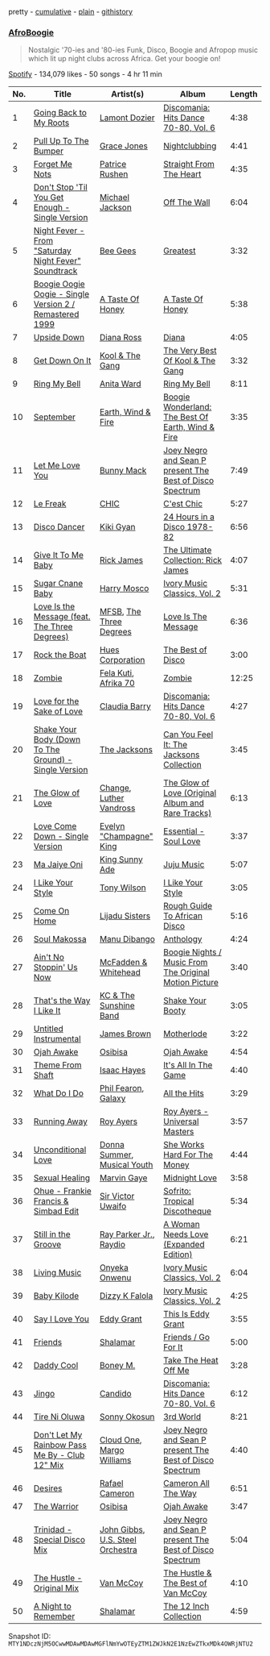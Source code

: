 pretty - [cumulative](/playlists/cumulative/37i9dQZF1DWT6pI50XnTRh.md) - [plain](/playlists/plain/37i9dQZF1DWT6pI50XnTRh) - [githistory](https://github.githistory.xyz/mackorone/spotify-playlist-archive/blob/main/playlists/plain/37i9dQZF1DWT6pI50XnTRh)

### [AfroBoogie](https://open.spotify.com/playlist/37i9dQZF1DWT6pI50XnTRh)

> Nostalgic '70\-ies and '80\-ies Funk, Disco, Boogie and Afropop music which lit up night clubs across Africa\. Get your boogie on!

[Spotify](https://open.spotify.com/user/spotify) - 134,079 likes - 50 songs - 4 hr 11 min

| No. | Title | Artist(s) | Album | Length |
|---|---|---|---|---|
| 1 | [Going Back to My Roots](https://open.spotify.com/track/3Ls5qhpvs46HkG12xCh3bD) | [Lamont Dozier](https://open.spotify.com/artist/6Dpx8fRtNa9CEORHIiBQTG) | [Discomania: Hits Dance 70\-80, Vol\. 6](https://open.spotify.com/album/2lEVsqT80Q3vnYlRkUEZ1d) | 4:38 |
| 2 | [Pull Up To The Bumper](https://open.spotify.com/track/28aRF5Qb0TBKFFa0KIsufd) | [Grace Jones](https://open.spotify.com/artist/2f9ZiYA2ic1r1voObUimdd) | [Nightclubbing](https://open.spotify.com/album/33i9WgfiYnTAlIsD06wkAF) | 4:41 |
| 3 | [Forget Me Nots](https://open.spotify.com/track/6PUJEckAKg4Mp47VFZxdpJ) | [Patrice Rushen](https://open.spotify.com/artist/1mNnxxnPfHQDOkFjnZmdkc) | [Straight From The Heart](https://open.spotify.com/album/1dg9hbbh8cn9GjV4YYZ6Py) | 4:35 |
| 4 | [Don't Stop 'Til You Get Enough \- Single Version](https://open.spotify.com/track/2ThA2HEEfcn47HPh210woX) | [Michael Jackson](https://open.spotify.com/artist/3fMbdgg4jU18AjLCKBhRSm) | [Off The Wall](https://open.spotify.com/album/4c4zsGZwtoTXOPGlDXTmw8) | 6:04 |
| 5 | [Night Fever \- From "Saturday Night Fever" Soundtrack](https://open.spotify.com/track/5KgbyD2lQQlIupAaPjgiXg) | [Bee Gees](https://open.spotify.com/artist/1LZEQNv7sE11VDY3SdxQeN) | [Greatest](https://open.spotify.com/album/5YHZaCxCuuK81h4Fimb9rT) | 3:32 |
| 6 | [Boogie Oogie Oogie \- Single Version 2 / Remastered 1999](https://open.spotify.com/track/0y0QpmcF1G3F79rjk3fjUx) | [A Taste Of Honey](https://open.spotify.com/artist/1ii6e2pv8VIRwnTER71rMl) | [A Taste Of Honey](https://open.spotify.com/album/2WDP1yNTx3cBR9LBE4Ribh) | 5:38 |
| 7 | [Upside Down](https://open.spotify.com/track/3pbtBomO4Zt5gGiqsYeiBH) | [Diana Ross](https://open.spotify.com/artist/3MdG05syQeRYPPcClLaUGl) | [Diana](https://open.spotify.com/album/3zgDLoVcpVGfFbDZJf3uHI) | 4:05 |
| 8 | [Get Down On It](https://open.spotify.com/track/4cdOa74e9tBGA6FaVT5mgc) | [Kool & The Gang](https://open.spotify.com/artist/3VNITwohbvU5Wuy5PC6dsI) | [The Very Best Of Kool & The Gang](https://open.spotify.com/album/7kHRfUycADjHtr01YFXSOp) | 3:32 |
| 9 | [Ring My Bell](https://open.spotify.com/track/1X4gWy941yRMvafHs4n2sQ) | [Anita Ward](https://open.spotify.com/artist/3Dd6jD1AApgtNoU6SJWR7P) | [Ring My Bell](https://open.spotify.com/album/1qm0mAhoy0tF7PUMX8coE0) | 8:11 |
| 10 | [September](https://open.spotify.com/track/5hHm4e3dYYduLfxPnOY1TA) | [Earth, Wind & Fire](https://open.spotify.com/artist/4QQgXkCYTt3BlENzhyNETg) | [Boogie Wonderland: The Best Of Earth, Wind & Fire](https://open.spotify.com/album/0jk3NWc3eDE2X2i0B3p8lb) | 3:35 |
| 11 | [Let Me Love You](https://open.spotify.com/track/2omcm8YdAMlVWcxhJo9tQG) | [Bunny Mack](https://open.spotify.com/artist/2JZu13wsOrKnWcYukpE1pQ) | [Joey Negro and Sean P present The Best of Disco Spectrum](https://open.spotify.com/album/4U62xyQiPH0CcBc5INVDK2) | 7:49 |
| 12 | [Le Freak](https://open.spotify.com/track/28NBmftocOzTPEb6OYA9fW) | [CHIC](https://open.spotify.com/artist/0Xf8oDAJYd2D0k3NLI19OV) | [C'est Chic](https://open.spotify.com/album/2KSmpFuIe2nOYYVgA7oa9o) | 5:27 |
| 13 | [Disco Dancer](https://open.spotify.com/track/1np1H7mh6iUZhdBhkh3QIo) | [Kiki Gyan](https://open.spotify.com/artist/4lxYjU4q6B1KoDJOvNXzQy) | [24 Hours in a Disco 1978\-82](https://open.spotify.com/album/2f2AauWieTBpHDodyHYOcB) | 6:56 |
| 14 | [Give It To Me Baby](https://open.spotify.com/track/6DX92TuMqOKe0h9vLJIPeg) | [Rick James](https://open.spotify.com/artist/0FrpdcVlJQqibaz5HfBUrL) | [The Ultimate Collection: Rick James](https://open.spotify.com/album/6x0jfRMzkqtHctONFDnOwI) | 4:07 |
| 15 | [Sugar Cnane Baby](https://open.spotify.com/track/5kFPItOjyYqGrNnqsROU42) | [Harry Mosco](https://open.spotify.com/artist/5xRUMq2gshg8BfuXR7QFWl) | [Ivory Music Classics, Vol\. 2](https://open.spotify.com/album/0Vhl9WUTA5hBUWy6L6MsmQ) | 5:31 |
| 16 | [Love Is the Message \(feat\. The Three Degrees\)](https://open.spotify.com/track/7jPcmkRtO3BPBEAA9Q58AN) | [MFSB](https://open.spotify.com/artist/2mknvtcck8i82nKxDPDibv), [The Three Degrees](https://open.spotify.com/artist/2zpFG5cvw00QmrYTUsjApa) | [Love Is The Message](https://open.spotify.com/album/6x6beV2H3fTTL2ovxA3iVQ) | 6:36 |
| 17 | [Rock the Boat](https://open.spotify.com/track/2I6Jfs4VsWwpo3SI0yMEVz) | [Hues Corporation](https://open.spotify.com/artist/6PpGPIrFf3LM7Q77eR4Bts) | [The Best of Disco](https://open.spotify.com/album/0Um71BYb1Zl8Oa6vSvn2ox) | 3:00 |
| 18 | [Zombie](https://open.spotify.com/track/11GDQVqIEKAB4QKOcIVOvG) | [Fela Kuti](https://open.spotify.com/artist/5CG9X521RDFWCuAhlo6QoR), [Afrika 70](https://open.spotify.com/artist/5lhLOXDLaw0yjEXd6xTasV) | [Zombie](https://open.spotify.com/album/4CGGf13zt9Jva2ia4CKQi6) | 12:25 |
| 19 | [Love for the Sake of Love](https://open.spotify.com/track/3XfO4iKlM7fdoiJ4uz1wku) | [Claudia Barry](https://open.spotify.com/artist/5Y4hAdGj1mciEktS39vJYN) | [Discomania: Hits Dance 70\-80, Vol\. 6](https://open.spotify.com/album/2lEVsqT80Q3vnYlRkUEZ1d) | 4:27 |
| 20 | [Shake Your Body \(Down To The Ground\) \- Single Version](https://open.spotify.com/track/6yhVPXKXRblL2T4jFfz7mw) | [The Jacksons](https://open.spotify.com/artist/2yrbLiuBmc9j81lTX3XUuI) | [Can You Feel It: The Jacksons Collection](https://open.spotify.com/album/2CvbITS0dlUwUtXoWD4OwS) | 3:45 |
| 21 | [The Glow of Love](https://open.spotify.com/track/6w9g12jpHCPCuvYVX7vLLG) | [Change](https://open.spotify.com/artist/2fJ2vi4PUSxyvYaeq0FTbE), [Luther Vandross](https://open.spotify.com/artist/19y5MFBH7gohEdGwKM7QsP) | [The Glow of Love \(Original Album and Rare Tracks\)](https://open.spotify.com/album/5AWDEEdFf7ab4X6HpfxLye) | 6:13 |
| 22 | [Love Come Down \- Single Version](https://open.spotify.com/track/3ZpSFamHHJE4kL59IePR7P) | [Evelyn "Champagne" King](https://open.spotify.com/artist/4JCt4xrbbBB9blkKwNlcJ7) | [Essential \- Soul Love](https://open.spotify.com/album/7LNiJbdcg604Tfr5revoL6) | 3:37 |
| 23 | [Ma Jaiye Oni](https://open.spotify.com/track/47ZKAaOco4DebMlGRzcvUn) | [King Sunny Ade](https://open.spotify.com/artist/0eatcjNWvGuDEPNnjgPNn1) | [Juju Music](https://open.spotify.com/album/4BsMW0J2DUx9R9fP5TAEYs) | 5:07 |
| 24 | [I Like Your Style](https://open.spotify.com/track/7b0bir8Z4KyyBwQfBIjmYY) | [Tony Wilson](https://open.spotify.com/artist/3nwZKsmOiJjn7x0fS3L5ZR) | [I Like Your Style](https://open.spotify.com/album/3N9BeN0UCTwyHADo59PI0g) | 3:05 |
| 25 | [Come On Home](https://open.spotify.com/track/7wX5tZpq0G7BGhKfl4Dmlx) | [Lijadu Sisters](https://open.spotify.com/artist/1iElGdidl4zFXOpaaem4wZ) | [Rough Guide To African Disco](https://open.spotify.com/album/0S10kevURt2TwJ2ZUcKRSM) | 5:16 |
| 26 | [Soul Makossa](https://open.spotify.com/track/4JaOd0NUBTckYFZMguuY7M) | [Manu Dibango](https://open.spotify.com/artist/30UIjoCGuL3Fa5BOc3ayNW) | [Anthology](https://open.spotify.com/album/7uA2tEXRCXua5P7rcpEWLa) | 4:24 |
| 27 | [Ain't No Stoppin' Us Now](https://open.spotify.com/track/6EOdY7I7Xm1vPP1cyaGbWZ) | [McFadden & Whitehead](https://open.spotify.com/artist/3iQM78Xg0wJnGZhgVNLPmY) | [Boogie Nights / Music From The Original Motion Picture](https://open.spotify.com/album/4HUntZg0YV0qCvRxmIhq2U) | 3:40 |
| 28 | [That's the Way I Like It](https://open.spotify.com/track/6q4WNR2hLjy57WkJ6kdUci) | [KC & The Sunshine Band](https://open.spotify.com/artist/3mQBpAOMWYqAZyxtyeo4Lo) | [Shake Your Booty](https://open.spotify.com/album/2BJL2ppNKnjuuYYzyrKVMT) | 3:05 |
| 29 | [Untitled Instrumental](https://open.spotify.com/track/53dy1Aa7owZ8d2z4zb34kK) | [James Brown](https://open.spotify.com/artist/7GaxyUddsPok8BuhxN6OUW) | [Motherlode](https://open.spotify.com/album/0QzFYyYt9RhN7mz2QzpwIb) | 3:22 |
| 30 | [Ojah Awake](https://open.spotify.com/track/5XRkdF0BOrqlN3jV0pYNhy) | [Osibisa](https://open.spotify.com/artist/12X85dtebfc7JTZ8iMBT2o) | [Ojah Awake](https://open.spotify.com/album/4LK4xmWEuNYYEn5oPrQUpD) | 4:54 |
| 31 | [Theme From Shaft](https://open.spotify.com/track/1VLLADzAWGr1IoeMPDLNDL) | [Isaac Hayes](https://open.spotify.com/artist/3IKV7o6WPphDB7cCWXaG3E) | [It's All In The Game](https://open.spotify.com/album/5ZMT0oGy8gXbBIxMY9q4ZW) | 4:40 |
| 32 | [What Do I Do](https://open.spotify.com/track/35VHx3LQugwKPSTEYKa4FM) | [Phil Fearon](https://open.spotify.com/artist/1UXbr4S5dk24DLPoEMxSJF), [Galaxy](https://open.spotify.com/artist/6ZQoOkrCsTU1L1imn5k8Mn) | [All the Hits](https://open.spotify.com/album/2id7AyzgbGuYmGOiYjeqJA) | 3:29 |
| 33 | [Running Away](https://open.spotify.com/track/42kFGNfCDZQWnql4rSiKhT) | [Roy Ayers](https://open.spotify.com/artist/6R9Mv0bgGE4Tqxna1q5Mrj) | [Roy Ayers \- Universal Masters](https://open.spotify.com/album/5xO3QmYfDvMSR5UQtlXmy5) | 3:57 |
| 34 | [Unconditional Love](https://open.spotify.com/track/6rX8XrnLLIggn6ItYWnoMM) | [Donna Summer](https://open.spotify.com/artist/2eogQKWWoohI3BSnoG7E2U), [Musical Youth](https://open.spotify.com/artist/2CuzDPkRD6BJBvdWqCrt2I) | [She Works Hard For The Money](https://open.spotify.com/album/0x3qYJCMrhJPgi7hTqxEl2) | 4:44 |
| 35 | [Sexual Healing](https://open.spotify.com/track/3VZmChrnVW8JK6ano4gSED) | [Marvin Gaye](https://open.spotify.com/artist/3koiLjNrgRTNbOwViDipeA) | [Midnight Love](https://open.spotify.com/album/3gPlX9Zs3tXZZKNCyoOkSm) | 3:58 |
| 36 | [Ohue \- Frankie Francis & Simbad Edit](https://open.spotify.com/track/0qrzPMBPV5A3l0vgsx5zQl) | [Sir Victor Uwaifo](https://open.spotify.com/artist/2hCi6vXJyyTG9szd63b4LU) | [Sofrito: Tropical Discotheque](https://open.spotify.com/album/1uugUCkc33jvhFUQ6KzAYt) | 5:34 |
| 37 | [Still in the Groove](https://open.spotify.com/track/4AaB8loejHKcwAQN0MT72B) | [Ray Parker Jr.](https://open.spotify.com/artist/0NyzfcGDZZ6GM25EBG9BYK), [Raydio](https://open.spotify.com/artist/1VQ7baxc9Okx2YuRnpKMMR) | [A Woman Needs Love \(Expanded Edition\)](https://open.spotify.com/album/38993ejU6at3J4b0fxIien) | 6:21 |
| 38 | [Living Music](https://open.spotify.com/track/2e8OoF7KghSpQ1MdsX7sJd) | [Onyeka Onwenu](https://open.spotify.com/artist/0AsoglRr6rQ8DZEKWnBPz7) | [Ivory Music Classics, Vol\. 2](https://open.spotify.com/album/0Vhl9WUTA5hBUWy6L6MsmQ) | 6:04 |
| 39 | [Baby Kilode](https://open.spotify.com/track/0PYDivZavH4ndRJB6E5iUu) | [Dizzy K Falola](https://open.spotify.com/artist/4QebwA96fgRFgzeXzx9dmj) | [Ivory Music Classics, Vol\. 2](https://open.spotify.com/album/0Vhl9WUTA5hBUWy6L6MsmQ) | 4:25 |
| 40 | [Say I Love You](https://open.spotify.com/track/6NkDS793oPRpIAjrAsKNAa) | [Eddy Grant](https://open.spotify.com/artist/6j2HWcd7z61iTLbi8eD0hA) | [This Is Eddy Grant](https://open.spotify.com/album/1GDajHPyvYM4YEUgKNusNX) | 3:55 |
| 41 | [Friends](https://open.spotify.com/track/6TzkJUYcxbSHMiVYz3HpKl) | [Shalamar](https://open.spotify.com/artist/3REpOYo13YkVj1dFzda12A) | [Friends / Go For It](https://open.spotify.com/album/39jaUqZfh7YUgQnemcgnXF) | 5:00 |
| 42 | [Daddy Cool](https://open.spotify.com/track/3WMbD1OyfKuwWDWMNbPQ4g) | [Boney M.](https://open.spotify.com/artist/54R6Y0I7jGUCveDTtI21nb) | [Take The Heat Off Me](https://open.spotify.com/album/1KQUrny9y5zGpktF6hAGd4) | 3:28 |
| 43 | [Jingo](https://open.spotify.com/track/1C9XAjzr0pd1yE76TD3FM3) | [Candido](https://open.spotify.com/artist/6PyAzOON3Toc5MPZrZMA5i) | [Discomania: Hits Dance 70\-80, Vol\. 6](https://open.spotify.com/album/2lEVsqT80Q3vnYlRkUEZ1d) | 6:12 |
| 44 | [Tire Ni Oluwa](https://open.spotify.com/track/5uHK9zXW1KGWnw9fRYLyq0) | [Sonny Okosun](https://open.spotify.com/artist/4ksts9wd24Oj0ReBiegoXl) | [3rd World](https://open.spotify.com/album/5OaZVrFg7EniD0OoPY88fE) | 8:21 |
| 45 | [Don't Let My Rainbow Pass Me By \- Club 12" Mix](https://open.spotify.com/track/62wMKfLBVI9UWaoXmaDRsS) | [Cloud One](https://open.spotify.com/artist/2B9FE4FTPCJ7W8DrF5wkve), [Margo Williams](https://open.spotify.com/artist/1EzQ066WkkULCd4TByuEqd) | [Joey Negro and Sean P present The Best of Disco Spectrum](https://open.spotify.com/album/4U62xyQiPH0CcBc5INVDK2) | 4:40 |
| 46 | [Desires](https://open.spotify.com/track/1BWnAnHrIjRsOb4F9xC0P7) | [Rafael Cameron](https://open.spotify.com/artist/12Kkris6XNRRceFq7WoTer) | [Cameron All The Way](https://open.spotify.com/album/0h58dYQtgHRiW9GQbBhmKY) | 6:51 |
| 47 | [The Warrior](https://open.spotify.com/track/1yRixw5ysrrgR8a2ZeU806) | [Osibisa](https://open.spotify.com/artist/12X85dtebfc7JTZ8iMBT2o) | [Ojah Awake](https://open.spotify.com/album/4LK4xmWEuNYYEn5oPrQUpD) | 3:47 |
| 48 | [Trinidad \- Special Disco Mix](https://open.spotify.com/track/4Qb0va1gzVonFxU7vghCfp) | [John Gibbs](https://open.spotify.com/artist/0sByuZOX52ihgJcBMs4i0a), [U.S\. Steel Orchestra](https://open.spotify.com/artist/3Rd64MZkwo6mAbERZVt1aR) | [Joey Negro and Sean P present The Best of Disco Spectrum](https://open.spotify.com/album/4U62xyQiPH0CcBc5INVDK2) | 5:04 |
| 49 | [The Hustle \- Original Mix](https://open.spotify.com/track/75PHqzep3Lf11sIYP5ps5q) | [Van McCoy](https://open.spotify.com/artist/0bShb58TO0fM5jOjXhB1WT) | [The Hustle & The Best of Van McCoy](https://open.spotify.com/album/0QdIm38ml7jHplmYOqazbF) | 4:10 |
| 50 | [A Night to Remember](https://open.spotify.com/track/2xsXNMfcKLQxL5sQq4v7gH) | [Shalamar](https://open.spotify.com/artist/3REpOYo13YkVj1dFzda12A) | [The 12 Inch Collection](https://open.spotify.com/album/3sY9MPqUb0mSj1sujVdLZc) | 4:59 |

Snapshot ID: `MTY1NDczNjM5OCwwMDAwMDAwMGFlNmYwOTEyZTM1ZWJkN2E1NzEwZTkxMDk4OWRjNTU2`
